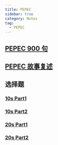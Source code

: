 ```yaml
---
title: PEPEC
sidebar: true
category: Notes
tag:
  - PEPEC
---
```


## [PEPEC 900 句](./pepec-900s)

## [PEPEC 故事复述](./pepec-stories)

## 选择题

### [10s Part1](./pepec-10-part1)

### [10s Part2](./pepec-10-part2)

### [20s Part1](./pepec-20-part1)

### [20s Part2](./pepec-20-part2)
